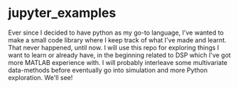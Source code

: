 # jupyter_examples
Ever since I decided to have python as my go-to language, I've wanted to make a small code library where I keep track of what I've made and learnt. That never happened, until now. I will use this repo for exploring things I want to learn or already have, in the beginning related to DSP which I've got more MATLAB experience with. I will probably interleave some multivariate data-methods before eventually go into simulation and more Python exploration. We'll see!